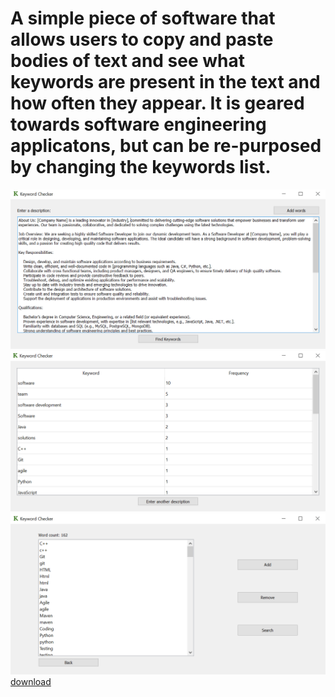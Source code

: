 # A simple piece of software that allows users to copy and paste bodies of text and see what keywords are present in the text and how often they appear. It is geared towards software engineering applicatons, but can be re-purposed by changing the keywords list.
![image](./screen1.PNG)
![image](./screen2.PNG)
![image](./screen3.PNG)
[download](./gui.py)
